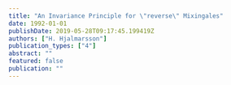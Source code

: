 ```yaml
---
title: "An Invariance Principle for \"reverse\" Mixingales"
date: 1992-01-01
publishDate: 2019-05-28T09:17:45.199419Z
authors: ["H. Hjalmarsson"]
publication_types: ["4"]
abstract: ""
featured: false
publication: ""
---
```


